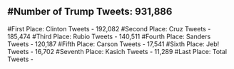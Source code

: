 #Number of Trump Tweets: 931,886
---
#First Place: Clinton Tweets - 192,082
#Second Place: Cruz Tweets - 185,474
#Third Place: Rubio Tweets - 140,511
#Fourth Place: Sanders Tweets - 120,187
#Fifth Place: Carson Tweets - 17,541
#Sixth Place: Jeb! Tweets - 16,702
#Seventh Place: Kasich Tweets - 11,289
#Last Place: Total Tweets -  
